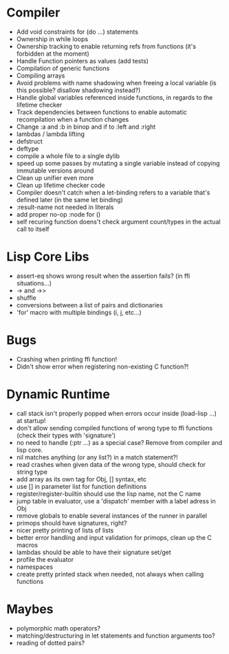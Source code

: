 # Compiler
  - Add void constraints for (do ...) statements 
  - Ownership in while loops
  - Ownership tracking to enable returning refs from functions (it's forbidden at the moment)
  - Handle Function pointers as values (add tests)
  - Compilation of generic functions
  - Compiling arrays
  - Avoid problems with name shadowing when freeing a local variable (is this possible? disallow shadowing instead?)
  - Handle global variables referenced inside functions, in regards to the lifetime checker
  - Track dependencies between functions to enable automatic recompilation when a function changes
  - Change :a and :b in binop and if to :left and :right
  - lambdas / lambda lifting
  - defstruct
  - deftype
  - compile a whole file to a single dylib
  - speed up some passes by mutating a single variable instead of copying immutable versions around
  - Clean up unifier even more
  - Clean up lifetime checker code
  - Compiler doesn't catch when a let-binding refers to a variable that's defined later (in the same let binding)
  - :result-name not needed in literals
  - add proper no-op :node for ()
  - self recuring function doens't check argument count/types in the actual call to itself

# Lisp Core Libs
  - assert-eq shows wrong result when the assertion fails? (in ffi situations...)
  - -> and ->>
  - shuffle
  - conversions between a list of pairs and dictionaries
  - 'for' macro with multiple bindings (i, j, etc...)

# Bugs
  - Crashing when printing ffi function!
  - Didn't show error when registering non-existing C function?!
  
# Dynamic Runtime
  - call stack isn't properly popped when errors occur inside (load-lisp ...) at startup!
  - don't allow sending compiled functions of wrong type to ffi functions (check their types with 'signature')
  - no need to handle (:ptr ...) as a special case? Remove from compiler and lisp core.
  - nil matches anything (or any list?) in a match statement?!
  - read crashes when given data of the wrong type, should check for string type
  - add array as its own tag for Obj, [] syntax, etc
  - use [] in parameter list for function definitions
  - register/register-builtin should use the lisp name, not the C name 
  - jump table in evaluator, use a 'dispatch' member with a label adress in Obj
  - remove globals to enable several instances of the runner in parallel
  - primops should have signatures, right?
  - nicer pretty printing of lists of lists
  - better error handling and input validation for primops, clean up the C macros
  - lambdas should be able to have their signature set/get
  - profile the evaluator
  - namespaces
  - create pretty printed stack when needed, not always when calling functions

# Maybes
  - polymorphic math operators?
  - matching/destructuring in let statements and function arguments too?
  - reading of dotted pairs?

